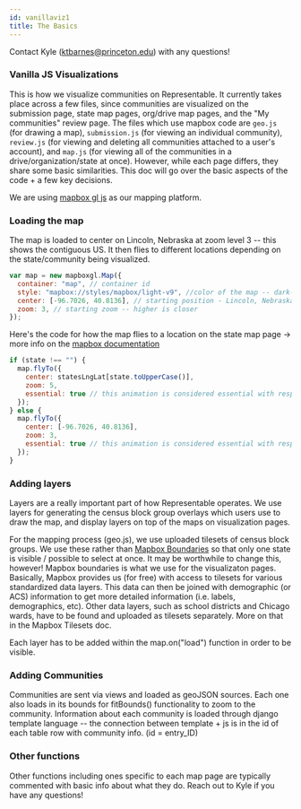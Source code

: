 ```yaml
---
id: vanillaviz1
title: The Basics
---
```


Contact Kyle (ktbarnes@princeton.edu) with any questions!

### Vanilla JS Visualizations

This is how we visualize communities on Representable. It currently takes place across a few files, since communities are visualized on the submission page, state map pages, org/drive map pages, and the "My communities" review page. The files which use mapbox code are `geo.js` (for drawing a map), `submission.js` (for viewing an individual community), `review.js` (for viewing and deleting all communities attached to a user's account), and `map.js` (for viewing all of the communities in a drive/organization/state at once). However, while each page differs, they share some basic similarities. This doc will go over the basic aspects of the code + a few key decisions.

We are using [mapbox gl js](https://docs.mapbox.com/mapbox-gl-js/api/) as our mapping platform.

### Loading the map

The map is loaded to center on Lincoln, Nebraska at zoom level 3 -- this shows the contiguous US. It then flies to different locations depending on the state/community being visualized.

```javascript
var map = new mapboxgl.Map({
  container: "map", // container id
  style: "mapbox://styles/mapbox/light-v9", //color of the map -- dark-v10 or light-v9 or streets-v11
  center: [-96.7026, 40.8136], // starting position - Lincoln, Nebraska (middle of country lol)
  zoom: 3, // starting zoom -- higher is closer
});
```

Here's the code for how the map flies to a location on the state map page -> more info on the [mapbox documentation](https://docs.mapbox.com/mapbox-gl-js/example/flyto/)
```javascript
if (state !== "") {
  map.flyTo({
    center: statesLngLat[state.toUpperCase()],
    zoom: 5,
    essential: true // this animation is considered essential with respect to prefers-reduced-motion
  });
} else {
  map.flyTo({
    center: [-96.7026, 40.8136],
    zoom: 3,
    essential: true // this animation is considered essential with respect to prefers-reduced-motion
  });
}
```

### Adding layers

Layers are a really important part of how Representable operates. We use layers for generating the census block group overlays which users use to draw the map, and display layers on top of the maps on visualization pages.

For the mapping process (geo.js), we use uploaded tilesets of census block groups. We use these rather than [Mapbox Boundaries](https://www.mapbox.com/boundaries) so that only one state is visible / possible to select at once. It may be worthwhile to change this, however! Mapbox boundaries is what we use for the visualizaton pages. Basically, Mapbox provides us (for free) with access to tilesets for various standardized data layers. This data can then be joined with demographic (or ACS) information to get more detailed information (i.e. labels, demographics, etc). Other data layers, such as school districts and Chicago wards, have to be found and uploaded as tilesets separately. More on that in the Mapbox Tilesets doc.

Each layer has to be added within the map.on("load") function in order to be visible.

### Adding Communities

Communities are sent via views and loaded as geoJSON sources. Each one also loads in its bounds for fitBounds() functionality to zoom to the community. Information about each community is loaded through django template language -- the connection between template + js is in the id of each table row with community info. (id = entry_ID)

### Other functions

Other functions including ones specific to each map page are typically commented with basic info about what they do. Reach out to Kyle if you have any questions!
